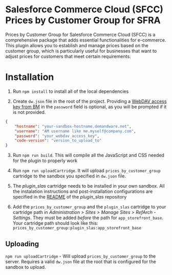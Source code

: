 # Salesforce Commerce Cloud (SFCC) Prices by Customer Group for SFRA

Prices by Customer Group for Salesforce Commerce Cloud (SFCC) is a comprehensive package that adds essential functionalities for e-commerce. This plugin allows you to establish and manage prices based on the customer group, which is particularly useful for businesses that want to adjust prices for customers that meet certain requirements.

# Installation

1. Run `npm install` to install all of the local dependencies

2. Create `dw.json` file in the root of the project. Providing a [WebDAV access key from BM](https://documentation.b2c.commercecloud.salesforce.com/DOC1/index.jsp?topic=%2Fcom.demandware.dochelp%2Fcontent%2Fb2c_commerce%2Ftopics%2Fadmin%2Fb2c_access_keys_for_business_manager.html) in the `password` field is optional, as you will be prompted if it is not provided.
```json
{
    "hostname": "your-sandbox-hostname.demandware.net",
    "username": "AM username like me.myself@company.com",
    "password": "your_webdav_access_key",
    "code-version": "version_to_upload_to"
}
```
3. Run `npm run build`. This will compile all the JavaScript and CSS needed for the plugin to properly work

4. Run `npm run uploadCartridge`. It will upload `prices_by_customer_group` cartridge to the sandbox you specified in `dw.json` file.

5. The *plugin_slas* cartridge needs to be installed in your own sandbox. All the instalation instructions and post-installation configurations are specified in the [README](https://github.com/SalesforceCommerceCloud/plugin_slas) of the *plugin_slas* repository

6. Add the `prices_by_customer_group` and the `plugin_slas` cartridge to your cartridge path in _Administration >  Sites >  Manage Sites > RefArch - Settings_. They must be added _before_ the path for `app_storefront_base`. Your cartridge path should look like this: `prices_by_customer_group:plugin_slas:app_storefront_base`

## Uploading

`npm run uploadCartridge` - Will upload `prices_by_customer_group` to the server. Requires a valid `dw.json` file at the root that is configured for the sandbox to upload.